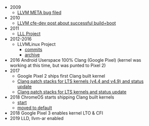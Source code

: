 - 2009
  - [LLVM META bug filed](https://bugs.llvm.org/show_bug.cgi?id=4068)
- 2010
  - [LLVM cfe-dev post about successful build+boot](https://lists.llvm.org/pipermail/cfe-dev/2010-October/011711.html)
- 2011
  - [LLL Project](https://github.com/lll-project)
- 2012-2016
  - LLVMLinux Project
    - [commits](http://git.linuxfoundation.org/?p=llvmlinux.git;a=shortlog;pg=22)
    - [archive](https://web.archive.org/web/20171024235142/http://llvm.linuxfoundation.org/index.php/Main_Page)
- 2016 Android Userspace 100% Clang (Google Pixel) (kernel was working at this time, but was punted to Pixel 2)
- 2017 
  - Google Pixel 2 ships first Clang built kernel
  - [Clang patch stacks for LTS kernels (v4.4 and v4.9) and status update](https://lkml.org/lkml/2017/8/22/912)
  - [Clang patch stacks for LTS kernels and status update](https://lkml.org/lkml/2017/11/22/943)
- 2018 ChromeOS starts shipping Clang built kernels
  - [start](https://chromium-review.googlesource.com/c/chromiumos/overlays/chromiumos-overlay/+/809774/)
  - [moved to default](https://chromium-review.googlesource.com/c/chromiumos/overlays/chromiumos-overlay/+/1294370)
- 2018 Google Pixel 3 enables kernel LTO & CFI
- 2019 LLD, llvm-ar enabled